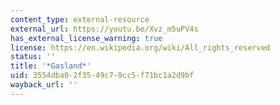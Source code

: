 ```yaml
---
content_type: external-resource
external_url: https://youtu.be/Xvz_m5uPV4s
has_external_license_warning: true
license: https://en.wikipedia.org/wiki/All_rights_reserved
status: ''
title: '*Gasland*'
uid: 3554dba0-2f35-49c7-9cc5-f71bc1a2d9bf
wayback_url: ''
---
```

